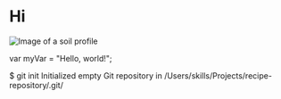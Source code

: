 # Hi
![Image of a soil profile](https://landarchconcepts.wordpress.com/wp-content/uploads/2019/11/haven2.jpg)

var myVar = "Hello, world!";

$ git init
Initialized empty Git repository in /Users/skills/Projects/recipe-repository/.git/
